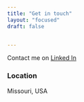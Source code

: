 ```yaml
---
title: "Get in touch"
layout: "focused"
draft: false


---
```


Contact me on <a href="https://linkedin.com/in/benjohns1" target="_blank">Linked In</a>

### Location

Missouri, USA
